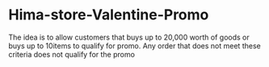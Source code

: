 # Hima-store-Valentine-Promo
 The idea is to allow customers that buys up to 20,000 worth of goods or buys up to 10items to qualify for promo. Any order that does not meet these criteria does not qualify for the promo
